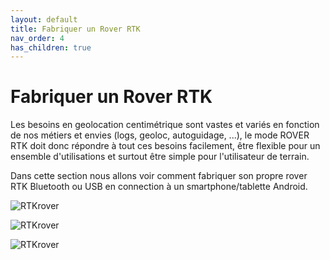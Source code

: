 ```yaml
---
layout: default
title: Fabriquer un Rover RTK
nav_order: 4
has_children: true
---
```


# Fabriquer un Rover RTK

Les besoins en geolocation centimétrique sont vastes et variés en fonction de nos métiers et envies (logs, geoloc, autoguidage, ...), le mode ROVER RTK doit donc répondre à tout ces besoins facilement, être flexible pour un ensemble d'utilisations et surtout être simple pour l'utilisateur de terrain.

Dans cette section nous allons voir comment fabriquer son propre rover RTK Bluetooth ou USB en connection à un smartphone/tablette Android.

![RTKrover](https://jancelin.github.io/docs-centipedeRTK/assets/images/montage_rover/rover_1.jpg)

![RTKrover](https://jancelin.github.io/docs-centipedeRTK/assets/images/montage_rover/rover_pied_2.jpg)

![RTKrover](https://jancelin.github.io/docs-centipedeRTK/assets/images/montage_rover/rtkgps_input.gif)
